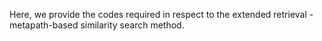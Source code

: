 Here, we provide the codes required in respect to the extended retrieval - metapath-based similarity search method.
